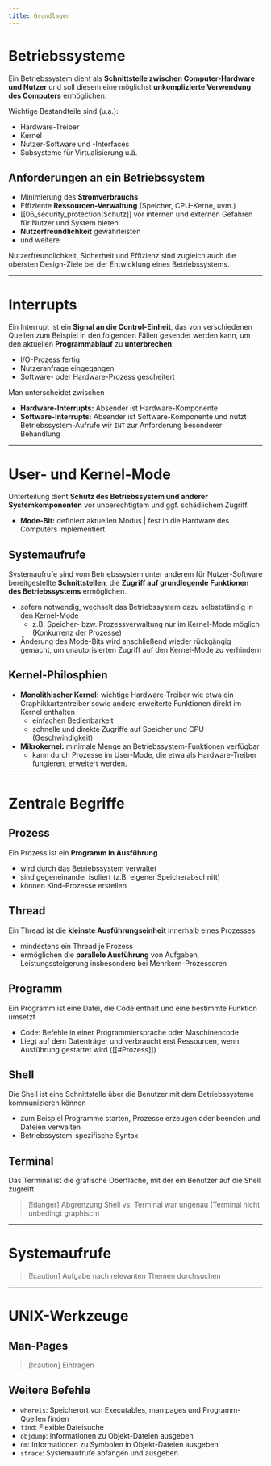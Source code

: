```yaml
---
title: Grundlagen
---
```

# Betriebssysteme
Ein Betriebssystem dient als **Schnittstelle zwischen Computer-Hardware und Nutzer** und soll diesem eine möglichst **unkomplizierte Verwendung des Computers** ermöglichen. 

Wichtige Bestandteile sind (u.a.):
- Hardware-Treiber
- Kernel
- Nutzer-Software und -Interfaces
- Subsysteme für Virtualisierung u.ä.

## Anforderungen an ein Betriebssystem
- Minimierung des **Stromverbrauchs**
- Effiziente **Ressourcen-Verwaltung** (Speicher, CPU-Kerne, uvm.)
- [[06_security_protection|Schutz]] vor internen und externen Gefahren für Nutzer und System bieten
- **Nutzerfreundlichkeit** gewährleisten
- und weitere

Nutzerfreundlichkeit, Sicherheit und Effizienz sind zugleich auch die obersten Design-Ziele bei der Entwicklung eines Betriebssystems.

---
# Interrupts
Ein Interrupt ist ein **Signal an die Control-Einheit**, das von verschiedenen Quellen zum Beispiel in den folgenden Fällen gesendet werden kann, um den aktuellen **Programmablauf** zu **unterbrechen**:
- I/O-Prozess fertig
- Nutzeranfrage eingegangen
- Software- oder Hardware-Prozess gescheitert

Man unterscheidet zwischen
- **Hardware-Interrupts:** Absender ist Hardware-Komponente
- **Software-Interrupts:** Absender ist Software-Komponente und nutzt Betriebssystem-Aufrufe wir `INT` zur Anforderung besonderer Behandlung

---
# User- und Kernel-Mode
Unterteilung dient **Schutz des Betriebssystem und anderer Systemkomponenten** vor unberechtigtem und ggf. schädlichem Zugriff.
- **Mode-Bit:** definiert aktuellen Modus | fest in die Hardware des Computers implementiert

## Systemaufrufe
Systemaufrufe sind vom Betriebssystem unter anderem für Nutzer-Software bereitgestellte **Schnittstellen**, die **Zugriff auf grundlegende Funktionen des Betriebssystems** ermöglichen. 
- sofern notwendig, wechselt das Betriebssystem dazu selbstständig in den Kernel-Mode
	- z.B. Speicher- bzw. Prozessverwaltung nur im Kernel-Mode möglich (Konkurrenz der Prozesse)
- Änderung des Mode-Bits wird anschließend wieder rückgängig gemacht, um unautorisierten Zugriff auf den Kernel-Mode zu verhindern

## Kernel-Philosphien
- **Monolithischer Kernel:** wichtige Hardware-Treiber wie etwa ein Graphikkartentreiber sowie andere erweiterte Funktionen direkt im Kernel enthalten
	- einfachen Bedienbarkeit
	- schnelle und direkte Zugriffe auf Speicher und CPU (Geschwindigkeit)
- **Mikrokernel:** minimale Menge an Betriebssystem-Funktionen verfügbar
	- kann durch Prozesse im User-Mode, die etwa als Hardware-Treiber fungieren, erweitert werden.

---
# Zentrale Begriffe
## Prozess
Ein Prozess ist ein **Programm in Ausführung**
- wird durch das Betriebssystem verwaltet
- sind gegeneinander isoliert (z.B. eigener Speicherabschnitt)
- können Kind-Prozesse erstellen

## Thread
Ein Thread ist die **kleinste Ausführungseinheit** innerhalb eines Prozesses
- mindestens ein Thread je Prozess
- ermöglichen die **parallele Ausführung** von Aufgaben, Leistungssteigerung insbesondere bei Mehrkern-Prozessoren

## Programm
Ein Programm ist eine Datei, die Code enthält und eine bestimmte Funktion umsetzt
- Code: Befehle in einer Programmiersprache oder Maschinencode
- Liegt auf dem Datenträger und verbraucht erst Ressourcen, wenn Ausführung gestartet wird ([[#Prozess]])

## Shell
Die Shell ist eine Schnittstelle über die Benutzer mit dem Betriebssysteme kommunizieren können
- zum Beispiel Programme starten, Prozesse erzeugen oder beenden und Dateien verwalten
- Betriebssystem-spezifische Syntax

## Terminal
Das Terminal ist die grafische Oberfläche, mit der ein Benutzer auf die Shell zugreift

> [!danger] Abgrenzung Shell vs. Terminal war ungenau (Terminal nicht unbedingt graphisch)

---
# Systemaufrufe

> [!caution] Aufgabe nach relevanten Themen durchsuchen

---
# UNIX-Werkzeuge
## Man-Pages
> [!caution] Eintragen

## Weitere Befehle
- `whereis`: Speicherort von Executables, man pages und Programm-Quellen finden
- `find`: Flexible Dateisuche
- `objdump`: Informationen zu Objekt-Dateien ausgeben
- `nm`: Informationen zu Symbolen in Objekt-Dateien ausgeben
- `strace`: Systemaufrufe abfangen und ausgeben